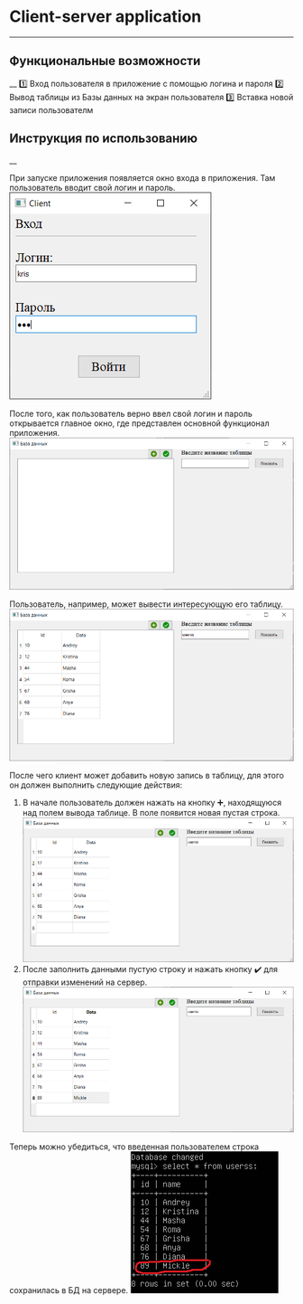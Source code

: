 # Client-server application
____
## Функциональные возможности
__
:one: Вход пользователя в приложение с помощью логина и пароля
:two: Вывод таблицы из Базы данных на экран пользователя
:three: Вставка новой записи пользователм

## Инструкция по использованию
__

При запуске приложения появляется окно входа в приложения. Там пользователь вводит свой логин и пароль. 
![Внешний вид окна входа](https://github.com/kristrof/Client-server-application/blob/master/Image/log.png)

После того, как пользователь верно ввел свой логин и пароль открывается главное окно, где представлен основной функционал приложения. 
![Внешний вид главного окна](https://github.com/kristrof/Client-server-application/blob/master/Image/main.png)

Пользователь, например, может вывести интересующую его таблицу.
![Вывод таблицы на экран](https://github.com/kristrof/Client-server-application/blob/master/Image/show_table.png)

После чего клиент может добавить новую запись в таблицу, для этого он должен выполнить следующие действия:
1. В начале пользователь должен нажать на кнопку :heavy_plus_sign:, находящуюся над полем вывода таблице. В поле появится новая пустая строка.
![Добавление новой строки](https://github.com/kristrof/Client-server-application/blob/master/Image/new_row.png)
2. После заполнить данными пустую строку и нажать кнопку :heavy_check_mark: для отправки изменений на сервер.
![Заполненная стркоа](https://github.com/kristrof/Client-server-application/blob/master/Image/row.png)

Теперь можно убедиться, что введенная пользователем строка сохранилась в БД на сервере.
![Проверка действий](https://github.com/kristrof/Client-server-application/blob/master/Image/test.png)